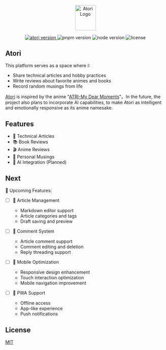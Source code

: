 <div align="center">
  <img src="public/atori.svg" alt="Atori Logo" width="65" height="78.6" />
  </br>
  <p>
    <a href="https://atori-ckjg.vercel.app/">
      <img src="https://img.shields.io/badge/Atori-v0.1.1-da627d" alt="atori version" />
    </a>
    <img src="https://img.shields.io/badge/pnpm-8.15.4-blue?logo=pnpm" alt="pnpm version" />
    <img src="https://img.shields.io/badge/node-v20.11.1-green?logo=node.js" alt="node version" />
    <img src="https://img.shields.io/badge/license-MIT-orange" alt="license" />
  </p>

  </p>
</div>

## Atori

This platform serves as a space where I:

- Share technical articles and hobby practices
- Write reviews about favorite animes and books
- Record random musings from life

[Atori](https://atori-ckjg.vercel.app/) is inspired by the anime "[ATRI-My Dear Moments](https://atri-animation.com/)"。In the future, the project also plans to incorporate AI capabilities, to make Atori as intelligent and emotionally responsive as its anime namesake.

## Features

- 📝 Technical Articles
- 📚 Book Reviews
- 🎬 Anime Reviews
- 💭 Personal Musings
- 🤖 AI Integration (Planned)

## Next

🚀 Upcoming Features:

- [ ] 📝 Article Management

  - Markdown editor support
  - Article categories and tags
  - Draft saving and preview

- [ ] 💬 Comment System

  - Article comment support
  - Comment editing and deletion
  - Reply threading support

- [ ] 📱 Mobile Optimization

  - Responsive design enhancement
  - Touch interaction optimization
  - Mobile navigation improvement

- [ ] 📲 PWA Support
  - Offline access
  - App-like experience
  - Push notifications

## License

[MIT](LICENSE)
